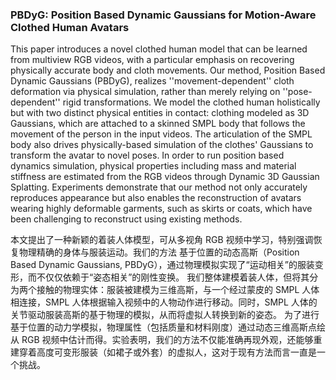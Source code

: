 ### PBDyG: Position Based Dynamic Gaussians for Motion-Aware Clothed Human Avatars

This paper introduces a novel clothed human model that can be learned from multiview RGB videos, with a particular emphasis on recovering physically accurate body and cloth movements. Our method, Position Based Dynamic Gaussians (PBDyG), realizes ''movement-dependent'' cloth deformation via physical simulation, rather than merely relying on ''pose-dependent'' rigid transformations. We model the clothed human holistically but with two distinct physical entities in contact: clothing modeled as 3D Gaussians, which are attached to a skinned SMPL body that follows the movement of the person in the input videos. The articulation of the SMPL body also drives physically-based simulation of the clothes' Gaussians to transform the avatar to novel poses. In order to run position based dynamics simulation, physical properties including mass and material stiffness are estimated from the RGB videos through Dynamic 3D Gaussian Splatting. Experiments demonstrate that our method not only accurately reproduces appearance but also enables the reconstruction of avatars wearing highly deformable garments, such as skirts or coats, which have been challenging to reconstruct using existing methods.

本文提出了一种新颖的着装人体模型，可从多视角 RGB 视频中学习，特别强调恢复物理精确的身体与服装运动。我们的方法 基于位置的动态高斯（Position Based Dynamic Gaussians, PBDyG），通过物理模拟实现了“运动相关”的服装变形，而不仅仅依赖于“姿态相关”的刚性变换。
我们整体建模着装人体，但将其分为两个接触的物理实体：服装被建模为三维高斯，与一个经过蒙皮的 SMPL 人体相连接，SMPL 人体根据输入视频中的人物动作进行移动。同时，SMPL 人体的关节驱动服装高斯的基于物理的模拟，从而将虚拟人转换到新的姿态。
为了进行基于位置的动力学模拟，物理属性（包括质量和材料刚度）通过动态三维高斯点绘从 RGB 视频中估计而得。实验表明，我们的方法不仅能准确再现外观，还能够重建穿着高度可变形服装（如裙子或外套）的虚拟人，这对于现有方法而言一直是一个挑战。
